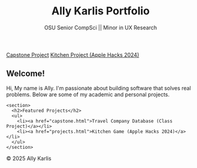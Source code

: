 
 <header>
    <h1>Ally Karlis Portfolio</h1>
    <p>OSU Senior CompSci || Minor in UX Research</p>
  </header>

  <nav>
    <a href="capstone.html">Capstone Project</a>
    <a href="projects.html">Kitchen Project (Apple Hacks 2024)</a>
  </nav>

  <main>
    <section>
      <h2>Welcome!</h2>
      <p>Hi, My name is Ally. I'm passionate about building software that solves real problems. Below are some of my academic and personal projects.</p>
    </section>

    <section>
      <h2>Featured Projects</h2>
      <ul>
        <li><a href="capstone.html">Travel Company Database (Class Project)</a></li>
        <li><a href="projects.html">Kitchen Game (Apple Hacks 2024)</a></li>
      </ul>
    </section>

  </main>

  <footer>
    <p>&copy; 2025 Ally Karlis</p>
  </footer>
</body>
</html>

